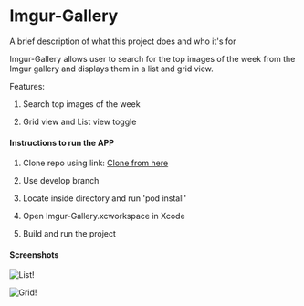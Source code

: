 
# Imgur-Gallery

A brief description of what this project does and who it's for

Imgur-Gallery allows user to search for the top images of the week from the Imgur gallery and displays them in a list and grid view.

Features:

1. Search top images of the week

2. Grid view and List view toggle




#### Instructions to run the APP

1. Clone repo using link: [Clone from here](https://github.com/SaifCoder/Imgur-Gallery)

2. Use develop branch

3. Locate inside directory and run 'pod install'

4. Open Imgur-Gallery.xcworkspace in Xcode

5. Build and run the project


#### Screenshots

![List!](Screenshots/ListView.png)



![Grid!](Screenshots/GridView.png)





